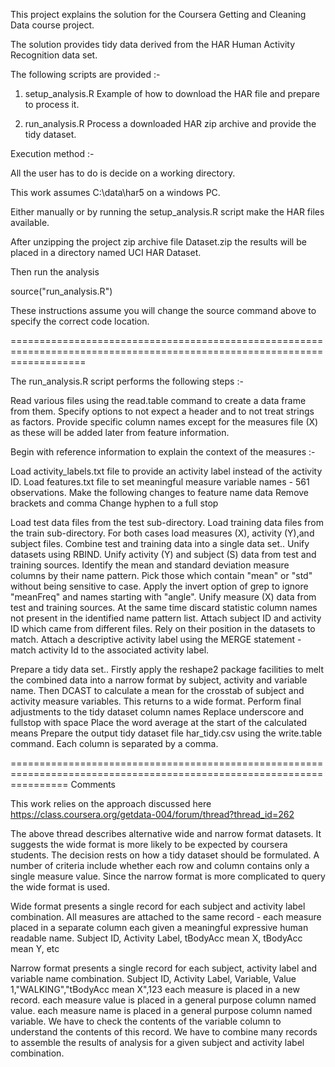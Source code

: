 This project explains the solution for the Coursera Getting and Cleaning Data course project.

The solution provides tidy data derived from the HAR Human Activity Recognition data set.

The following scripts are provided :-

1) setup_analysis.R Example of how to download the HAR file and prepare to process it.

2) run_analysis.R   Process a downloaded HAR zip archive and provide the tidy dataset.

Execution method :-

All the user has to do is decide on a working directory.

This work assumes C:\data\har5 on a windows PC.

Either manually or by running the setup_analysis.R script make the HAR files available.

After unzipping the project zip archive file Dataset.zip the results will be placed in a directory named UCI HAR Dataset.

Then run the analysis

source("run_analysis.R")

These instructions assume you will change the source command above to specify the correct code location.

=========================================================================================================================

The run_analysis.R script performs the following steps :-

Read various files using the read.table command to create a data frame from them. 
Specify options to not expect a header and to not treat strings as factors.
Provide specific column names except for the measures file (X) as these will be added later from feature information.

Begin with reference information to explain the context of the measures :-

Load activity_labels.txt file to provide an activity label instead of the activity ID.
Load features.txt file to set meaningful measure variable names - 561 observations.
Make the following changes to feature name data
     Remove brackets and comma
     Change hyphen to a full stop

Load test data files from the test sub-directory.
Load training data files from the train sub-directory.
For both cases load measures (X), activity (Y),and subject files. 
Combine test and training data into a single data set..
   Unify datasets using RBIND.
   Unify activity (Y) and subject (S) data from test and training sources.
   Identify the mean and standard deviation measure columns by their name pattern. 
	Pick those which contain "mean" or "std" without being sensitive to case.
        Apply the invert option of grep to ignore "meanFreq" and names starting with "angle". 
   Unify measure (X) data from test and training sources. 
   At the same time discard statistic column names not present in the identified name pattern list.
   Attach subject ID and activity ID which came from different files. Rely on their position in the datasets to match.
   Attach a descriptive activity label using the MERGE statement - match activity Id to the associated activity label.

Prepare a tidy data set..
Firstly apply the reshape2 package facilities to melt the combined data into a narrow format by subject, activity and variable name.
Then DCAST to calculate a mean for the crosstab of subject and activity measure variables. This returns to a wide format.
Perform final adjustments to the tidy dataset column names 
   Replace underscore and fullstop with space
   Place the word average at the start of the calculated means
Prepare the output tidy dataset file har_tidy.csv using the write.table command. Each column is separated by a comma.

======================================================================================================================
Comments

This work relies on the approach discussed here
https://class.coursera.org/getdata-004/forum/thread?thread_id=262

The above thread describes alternative wide and narrow format datasets.
It suggests the wide format is more likely to be expected by coursera students.
The decision rests on how a tidy dataset should be formulated.
A number of criteria include whether each row and column contains only a single measure value.
Since the narrow format is more complicated to query the wide format is used.

Wide format presents a single record for each subject and activity label combination. 
All measures are attached to the same record - 
   each measure placed in a separate column each given a meaningful expressive human readable name.
        Subject ID, Activity Label, tBodyAcc mean X, tBodyAcc mean Y, etc  

Narrow format presents a single record for each subject, activity label and variable name combination.
        Subject ID, Activity Label, Variable, Value
        1,"WALKING","tBodyAcc mean X",123
   each measure is placed in a new record. 
   each measure value is placed in a general purpose column named value.
   each measure name is placed  in a general purpose column named variable.
   We have to check the contents of the variable column to understand the contents of this record.
   We have to combine many records to assemble the results of analysis for a given subject and activity label combination.



